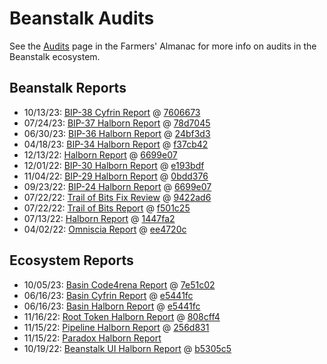# Beanstalk Audits

See the [Audits](https://docs.bean.money/almanac/protocol/audits) page in the Farmers' Almanac for more info on audits in the Beanstalk ecosystem.

## Beanstalk Reports

* 10/13/23: [BIP-38 Cyfrin Report](https://bean.money/10-13-23-bip-38-cyfrin-report) @ [7606673](https://github.com/BeanstalkFarms/Beanstalk/tree/76066733bcddb944b9af8f29acf150c02a5b8437)
* 07/24/23: [BIP-37 Halborn Report](https://bean.money/07-24-23-bip-37-halborn-report) @ [78d7045](https://github.com/BeanstalkFarms/Beanstalk/tree/78d7045a4e6900dfbdc5f1119b202b4f30ff6ab8)
* 06/30/23: [BIP-36 Halborn Report](https://bean.money/06-30-23-bip-36-halborn-report) @ [24bf3d3](https://github.com/BeanstalkFarms/Beanstalk/tree/24bf3d33355f516648b02780b4b232181afde200)
* 04/18/23: [BIP-34 Halborn Report](https://bean.money/04-18-23-bip-34-halborn-report) @ [f37cb42](https://github.com/BeanstalkFarms/Beanstalk/tree/f37cb42809fb8dfc9a0f2891db1ad96a1b848a4c)
* 12/13/22: [Halborn Report](https://bean.money/12-13-22-halborn-report) @ [6699e07](https://github.com/BeanstalkFarms/Beanstalk/tree/6699e071626a17283facc67242536037989ecd91)
* 12/01/22: [BIP-30 Halborn Report](https://bean.money/12-01-22-bip-30-halborn-report) @ [e193bdf](https://github.com/BeanstalkFarms/Beanstalk/tree/e193bdf747e804c13280453f3dbb52ebc797091b)
* 11/04/22: [BIP-29 Halborn Report](https://bean.money/11-04-22-bip-29-halborn-report) @ [0bdd376](https://github.com/BeanstalkFarms/Beanstalk/tree/0bdd376263b0fe94af84aaf4adb6391b39fa80ab)
* 09/23/22: [BIP-24 Halborn Report](https://bean.money/09-23-22-bip-24-halborn-report) @ [6699e07](https://github.com/BeanstalkFarms/Beanstalk/tree/6699e071626a17283facc67242536037989ecd91)
* 07/22/22: [Trail of Bits Fix Review](https://bean.money/07-22-22-tob-fix-review) @ [9422ad6](https://github.com/BeanstalkFarms/Beanstalk/tree/9422ad60cbb4ece7cfb4f0925c4586fb4582e7df)
* 07/22/22: [Trail of Bits Report](https://bean.money/07-22-22-tob-report) @ [f501c25](https://github.com/BeanstalkFarms/Beanstalk/tree/f501c25eb41e391c35a2926dacca7d9912e700f3)
* 07/13/22: [Halborn Report](https://bean.money/07-13-22-halborn-report) @ [1447fa2](https://github.com/BeanstalkFarms/Beanstalk/tree/1447fa2c0d42c73345a38edb4f4dad076392f429)
* 04/02/22: [Omniscia Report](https://bean.money/04-02-22-omniscia-report) @ [ee4720c](https://github.com/BeanstalkFarms/Beanstalk/tree/ee4720cdb449d5b6ff2b789083792c4395628674)

## Ecosystem Reports

* 10/05/23: [Basin Code4rena Report](https://code4rena.com/reports/2023-07-basin) @ [7e51c02](https://github.com/code-423n4/2023-07-basin/tree/7e51c025d32aff3f2456842c83cda66cda274d11)
* 06/16/23: [Basin Cyfrin Report](https://bean.money/06-16-23-basin-cyfrin-report) @ [e5441fc](https://github.com/BeanstalkFarms/Basin/tree/e5441fc78f0fd4b77a898812d0fd22cb43a0af55)
* 06/16/23: [Basin Halborn Report](https://bean.money/06-16-23-basin-halborn-report) @ [e5441fc](https://github.com/BeanstalkFarms/Basin/tree/e5441fc78f0fd4b77a898812d0fd22cb43a0af55)
* 11/16/22: [Root Token Halborn Report](https://bean.money/11-16-22-root-token-halborn-report) @ [808cff4](https://github.com/BeanstalkFarms/Beanstalk/tree/808cff496f8161c8d94f7a35e99dbf3ad77142f0)
* 11/15/22: [Pipeline Halborn Report](https://bean.money/11-15-22-pipeline-halborn-report) @ [256d831](https://github.com/BeanstalkFarms/Beanstalk/tree/256d83162687eed4d589bbf24e0a61a590c11326)
* 11/15/22: [Paradox Halborn Report](https://bean.money/11-15-22-paradox-halborn-report)
* 10/19/22: [Beanstalk UI Halborn Report](https://bean.money/10-19-22-beanstalk-ui-halborn-report) @ [b5305c5](https://github.com/BeanstalkFarms/Beanstalk-UI/tree/b5305c5bd7e028bac9abd8e9129a85fd232c3e5e)
